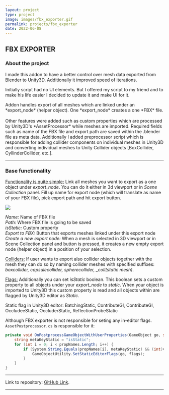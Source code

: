 ```yaml
---
layout: project
type: project
image: images/fbx_exporter.gif
permalink: projects/fbx_exporter
date: 2022-06-08
---
```


<div class="ui embed" data-source="vimeo" data-id="714029715" ></div>

## FBX EXPORTER

### About the project
<p>I made this addon to have a better control over mesh data exported from Blender to Unity3D. Additionally it improved speed of iterations.</p>
<p>Initially script had no UI elements. But I offered my script to my friend and to make his life easier I decided to update it and make UI for it.</p>
Addon handles export of all meshes which are linked under an *export_node* (helper object). One *export_node* creates a one *FBX* file.<br><br>
Other features were added such as custom properties which are processed by Unity3D's *AssetProcessor* while meshes are imported. Required fields such as name of the FBX file and export path are saved within the .blender file as meta data.
Additionally I added preprocessor script which is responsible for adding collider components on individual meshes in Unity3D and converting individual meshes to Unity Collider objects [BoxCollider, CyllinderCollider, etc.].

***

### Base functionality

<ins>Functionality is quite simple:</ins> Link all meshes you want to export as a one object under *export_node*. You can do it either in 3d viewport or in *Scene Collection* panel. Fill up name for export node (which will translate as name of your FBX file), pick export path and hit export button.

<div class="ui left large floated rounded image">
  <img class="ui image" src="{{ site.baseurl }}/images/exporter_images_tool_zoom.jpg">
</div>

*Name:* Name of FBX file<br>
*Path:* Where FBX file is going to be saved<br>
*isStatic:* Custom property<br>
*Export to FBX:* Button that exports meshes linked under this export node<br>
*Create a new export node:* When a mesh is selected in 3D viewport or in Scene Collection panel and button is pressed, it creates a new empty export node (helper object) in a position of your selection.

<ins>Colliders:</ins> If user wants to export also collider objects together with the mesh they can do so by naming collider meshes with specified suffixes: *boxcollider, capsulecollider, spherecollider, _coll(static mesh)*.

<ins>Flags:</ins> Additionally you can set *isStatic* boolean. This boolean sets a custom property to all objects under your *export_node* to *static*. When your object is imported to Unity3D this custom property is read and all objects within are flagged by Unity3D editor as *Static*.

Static flag in Unity3D editor:
BatchingStatic, ContributeGI, ContributeGI, OccludeeStatic, OccluderStatic, ReflectionProbeStatic

Although FBX exporter is not responsible for seting any in-editor flags. `AssetPostprocessor.cs` is responsible for it:

```csharp
private void OnPostprocessGameObjectWithUserProperties(GameObject go, string[] propNames, System.Object[] values) {
    string metaKeyStatic = "isStatic";
    for (int i = 0; i < propNames.Length; i++) {
        if (System.String.Equals(propNames[i], metaKeyStatic) && (int)values[i] == 1) {
            GameObjectUtility.SetStaticEditorFlags(go, flags);
        }
    }
}
```

***

Link to repository: [GitHub Link](https://github.com/michal-lopasovsky/Unity3d-juniper/tree/main/fbx_exporter).

***